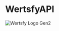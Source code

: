 # WertsfyAPI

![Wertsfy Logo Gen2](https://user-images.githubusercontent.com/59739253/159108368-cf6301e0-7d74-47fe-84b6-63c2de236260.png)
